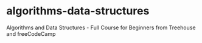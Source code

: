# algorithms-data-structures
Algorithms and Data Structures - Full Course for Beginners from Treehouse and freeCodeCamp
